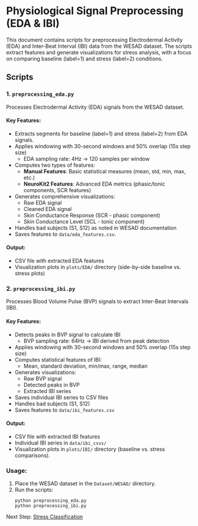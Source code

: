 # Physiological Signal Preprocessing (EDA & IBI)

This document contains scripts for preprocessing Electrodermal Activity (EDA) and Inter-Beat Interval (IBI) data from the WESAD dataset. The scripts extract features and generate visualizations for stress analysis, with a focus on comparing baseline (label=1) and stress (label=2) conditions.

## Scripts 

### 1. `preprocessing_eda.py`

Processes Electrodermal Activity (EDA) signals from the WESAD dataset.

#### Key Features:
- Extracts segments for baseline (label=1) and stress (label=2) from EDA signals.
- Applies windowing with 30-second windows and 50% overlap (15s step size)
  - EDA sampling rate: 4Hz → 120 samples per window
- Computes two types of features:
  - **Manual Features**: Basic statistical measures (mean, std, min, max, etc.)
  - **NeuroKit2 Features**: Advanced EDA metrics (phasic/tonic components, SCR features)
- Generates comprehensive visualizations:
  - Raw EDA signal
  - Cleaned EDA signal
  - Skin Conductance Response (SCR - phasic component)
  - Skin Conductance Level (SCL - tonic component)
- Handles bad subjects (S1, S12) as noted in WESAD documentation
- Saves features to `data/eda_features.csv`.

#### Output:
- CSV file with extracted EDA features
- Visualization plots in `plots/EDA/` directory (side-by-side baseline vs. stress plots)

### 2. `preprocessing_ibi.py`

Processes Blood Volume Pulse (BVP) signals to extract Inter-Beat Intervals (IBI).

#### Key Features:
- Detects peaks in BVP signal to calculate IBI
  - BVP sampling rate: 64Hz → IBI derived from peak detection
- Applies windowing with 30-second windows and 50% overlap (15s step size)
- Computes statistical features of IBI:
  - Mean, standard deviation, min/max, range, median
- Generates visualizations:
  - Raw BVP signal
  - Detected peaks in BVP
  - Extracted IBI series
- Saves individual IBI series to CSV files
- Handles bad subjects (S1, S12)
- Saves features to `data/ibi_features.csv`

#### Output:
- CSV file with extracted IBI features
- Individual IBI series in `data/ibi_csvs/`
- Visualization plots in `plots/IBI/` directory (baseline vs. stress comparisons).

### Usage:
1. Place the WESAD dataset in the `Dataset/WESAD/` directory.
2. Run the scripts:
   ```
   python preprocessing_eda.py
   python preprocessing_ibi.py
   ```

Next Step: [Stress Classification]()
